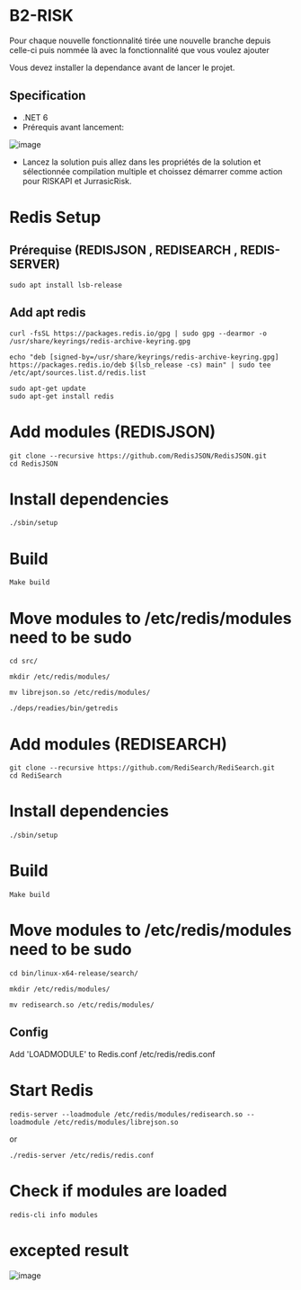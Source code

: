 # B2-RISK

Pour chaque nouvelle fonctionnalité tirée une nouvelle branche depuis celle-ci puis nommée là avec la fonctionnalité que vous voulez ajouter

Vous devez installer la dependance avant de lancer le projet.

## Specification

- .NET 6
- Prérequis avant lancement:

![image](https://user-images.githubusercontent.com/91829231/193802735-e29d8524-2eb2-48b8-ac12-8679abedfb07.png)
   
- Lancez la solution puis allez dans les propriétés de la solution et sélectionnée compilation multiple et choissez démarrer comme action pour RISKAPI et JurrasicRisk. 

# Redis Setup
## Prérequise (REDISJSON , REDISEARCH , REDIS-SERVER)
```
sudo apt install lsb-release
```
## Add apt redis
```
curl -fsSL https://packages.redis.io/gpg | sudo gpg --dearmor -o /usr/share/keyrings/redis-archive-keyring.gpg

echo "deb [signed-by=/usr/share/keyrings/redis-archive-keyring.gpg] https://packages.redis.io/deb $(lsb_release -cs) main" | sudo tee /etc/apt/sources.list.d/redis.list

sudo apt-get update
sudo apt-get install redis
```
# Add modules (REDISJSON)
```
git clone --recursive https://github.com/RedisJSON/RedisJSON.git
cd RedisJSON
```
# Install dependencies
```
./sbin/setup
```
# Build
```
Make build
```
# Move modules to /etc/redis/modules need to be sudo
```
cd src/

mkdir /etc/redis/modules/

mv librejson.so /etc/redis/modules/

./deps/readies/bin/getredis
```

# Add modules (REDISEARCH)
```
git clone --recursive https://github.com/RediSearch/RediSearch.git
cd RediSearch

```
# Install dependencies
```
./sbin/setup
```
# Build
```
Make build
```
# Move modules to /etc/redis/modules need to be sudo
```
cd bin/linux-x64-release/search/

mkdir /etc/redis/modules/

mv redisearch.so /etc/redis/modules/
```

## Config
Add 'LOADMODULE' to Redis.conf /etc/redis/redis.conf
# Start Redis
```
redis-server --loadmodule /etc/redis/modules/redisearch.so --loadmodule /etc/redis/modules/librejson.so
```
or
```
./redis-server /etc/redis/redis.conf
```
# Check if modules are loaded
```
redis-cli info modules
```
# excepted result 
![image](https://user-images.githubusercontent.com/91829231/209672595-00118994-b348-4a04-a6ad-ad3aa1ce8d3f.png)

